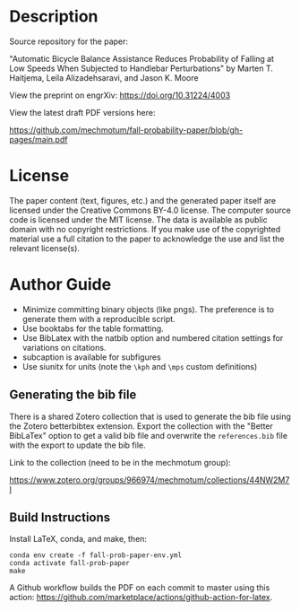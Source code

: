 # Description

Source repository for the paper:

"Automatic Bicycle Balance Assistance Reduces Probability of Falling at Low
Speeds When Subjected to Handlebar Perturbations" by Marten T. Haitjema, Leila
Alizadehsaravi, and Jason K. Moore

View the preprint on engrXiv: https://doi.org/10.31224/4003

View the latest draft PDF versions here:

https://github.com/mechmotum/fall-probability-paper/blob/gh-pages/main.pdf

# License

The paper content (text, figures, etc.) and the generated paper itself are
licensed under the Creative Commons BY-4.0 license. The computer source code is
licensed under the MIT license. The data is available as public domain with no
copyright restrictions. If you make use of the copyrighted material use a full
citation to the paper to acknowledge the use and list the relevant license(s).

# Author Guide

- Minimize committing binary objects (like pngs). The preference is to generate
  them with a reproducible script.
- Use booktabs for the table formatting.
- Use BibLatex with the natbib option and numbered citation settings for
  variations on citations.
- subcaption is available for subfigures
- Use siunitx for units (note the `\kph` and `\mps` custom definitions)

## Generating the bib file

There is a shared Zotero collection that is used to generate the bib file using
the Zotero betterbibtex extension. Export the collection with the "Better
BibLaTex" option to get a valid bib file and overwrite the `references.bib`
file with the export to update the bib file.

Link to the collection (need to be in the mechmotum group):

https://www.zotero.org/groups/966974/mechmotum/collections/44NW2M7I

## Build Instructions

Install LaTeX, conda, and make, then:

```
conda env create -f fall-prob-paper-env.yml
conda activate fall-prob-paper
make
```

A Github workflow builds the PDF on each commit to master using this action:
https://github.com/marketplace/actions/github-action-for-latex.
